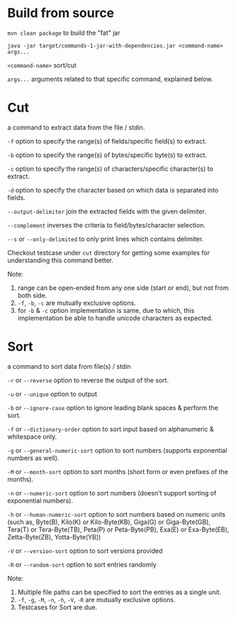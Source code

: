 # Build from source 

`mvn clean package` to build the "fat" jar

`java -jar target/commands-1-jar-with-dependencies.jar <command-name> args...`

`<command-name>` sort/cut

`args...` arguments related to that specific command, explained below.

# Cut
 a command to extract data from the file / stdin.

 `-f` option to specify the range(s) of fields/specific field(s) to extract.

 `-b` option to specify the range(s) of bytes/specific byte(s) to extract.

 `-c` option to specify the range(s) of characters/specific character(s) to extract.

 `-d` option to specify the character based on which data is separated into fields.

 `--output-delimiter` join the extracted fields with the given delimiter.

 `--complement` inverses the criteria to field/bytes/character selection.

 `--s` or `--only-delimited` to only print lines which contains delimiter.

 Checkout testcase under `cut` directory for getting some examples for understanding this command better.

 Note: 
  1. range can be open-ended from any one side (start or end), but not from both side.
  2. `-f`, `-b`, `-c` are mutually exclusive options.
  3. for `-b` & `-c` option implementation is same, due to which, this implementation be able to handle unicode characters as expected. 

# Sort
 a command to sort data from file(s) / stdin
 
 `-r` or `--reverse` option to reverse the output of the sort.

 `-u` or `--unique` option to output

 `-b` or `--ignore-case` option to ignore leading blank spaces & perform the sort.

 `-f` or `--dictionary-order` option to sort input based on alphanumeric & whitespace only.
 
 `-g` or `--general-numeric-sort` option to sort numbers (supports exponential numbers as well).
 
 `-M` or `--month-sort` option to sort months (short form or even prefixes of the months).

 `-n` or `--numeric-sort` option to sort numbers (doesn't support sorting of exponential numbers).
 
 `-h` or `--human-numeric-sort` option to sort numbers based on numeric units (such as, Byte(B), Kilo(K) or Kilo-Byte(KB), Giga(G) or Giga-Byte(GB), Tera(T) or Tera-Byte(TB), Peta(P) or Peta-Byte(PB), Exa(E) or Exa-Byte(EB), Zetta-Byte(ZB), Yotta-Byte(YB))
 
 `-V` or `--version-sort` option to sort versions provided
 
 `-R` or `--random-sort` option to sort entries randomly

 Note:
 1. Multiple file paths can be specified to sort the entries as a single unit.
 2. `-f`, `-g`, `-M`, `-n`, `-h`, `-V`, `-R` are mutually exclusive options.
 3. Testcases for Sort are due. 

